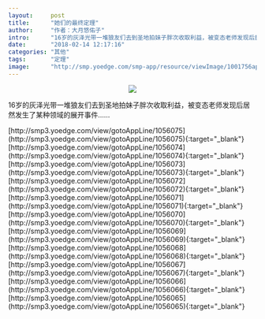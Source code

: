 ```yaml
---
layout:     post
title:      "她们的最终定理"
author:     "作者：大月悠佑子"
intro:      "16岁的灰泽光带一堆狼友们去到圣地拍妹子胖次收取利益，被变态老师发现后居然发生了某种领域的展开事件……"
date:       "2018-02-14 12:17:16"
categories: "其他"
tags:       "定理"
image:      "http://smp.yoedge.com/smp-app/resource/viewImage/1001756appline.png"
---
```

<div style="text-align: center">
<p><img src="http://smp.yoedge.com/smp-app/resource/viewImage/1001756appline.png"/></p>
</div>
<p class="post-meta">
<span>16岁的灰泽光带一堆狼友们去到圣地拍妹子胖次收取利益，被变态老师发现后居然发生了某种领域的展开事件……</span>
</p>
[http://smp3.yoedge.com/view/gotoAppLine/1056075](http://smp3.yoedge.com/view/gotoAppLine/1056075){:target="_blank"}
[http://smp3.yoedge.com/view/gotoAppLine/1056074](http://smp3.yoedge.com/view/gotoAppLine/1056074){:target="_blank"}
[http://smp3.yoedge.com/view/gotoAppLine/1056073](http://smp3.yoedge.com/view/gotoAppLine/1056073){:target="_blank"}
[http://smp3.yoedge.com/view/gotoAppLine/1056072](http://smp3.yoedge.com/view/gotoAppLine/1056072){:target="_blank"}
[http://smp3.yoedge.com/view/gotoAppLine/1056071](http://smp3.yoedge.com/view/gotoAppLine/1056071){:target="_blank"}
[http://smp3.yoedge.com/view/gotoAppLine/1056070](http://smp3.yoedge.com/view/gotoAppLine/1056070){:target="_blank"}
[http://smp3.yoedge.com/view/gotoAppLine/1056069](http://smp3.yoedge.com/view/gotoAppLine/1056069){:target="_blank"}
[http://smp3.yoedge.com/view/gotoAppLine/1056068](http://smp3.yoedge.com/view/gotoAppLine/1056068){:target="_blank"}
[http://smp3.yoedge.com/view/gotoAppLine/1056067](http://smp3.yoedge.com/view/gotoAppLine/1056067){:target="_blank"}
[http://smp3.yoedge.com/view/gotoAppLine/1056066](http://smp3.yoedge.com/view/gotoAppLine/1056066){:target="_blank"}
[http://smp3.yoedge.com/view/gotoAppLine/1056065](http://smp3.yoedge.com/view/gotoAppLine/1056065){:target="_blank"}


